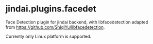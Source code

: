 # jindai.plugins.facedet
Face Detection plugin for jindai backend, with libfacedetection adapted from https://github.com/ShiqiYu/libfacedetection.

Currently only Linux platform is supported.
